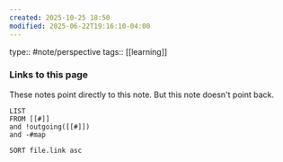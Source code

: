 ```yaml
---
created: 2025-10-25 18:50
modified: 2025-06-22T19:16:10-04:00
---
```

type:: #note/perspective 
tags:: [[learning]]

### Links to this page
These notes point directly to this note. But this note doesn't point back.
```dataview
LIST
FROM [[#]]
and !outgoing([[#]])
and -#map

SORT file.link asc
```

